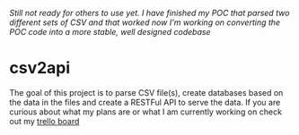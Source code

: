 _Still not ready for others to use yet. I have finished my POC that parsed two different sets of CSV and that worked now I'm working on converting the POC code into a more stable, well designed codebase_

# csv2api
The goal of this project is to parse CSV file(s), create databases based on the data in the files and create a RESTFul API to serve the 
data.  If you are curious about what my plans are or what I am currently working on check out my [trello board](https://trello.com/b/1j5eExND/csv2api) 
